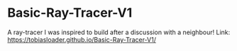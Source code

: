 # Basic-Ray-Tracer-V1

A ray-tracer I was inspired to build after a discussion with a neighbour!
Link: https://tobiasloader.github.io/Basic-Ray-Tracer-V1/
